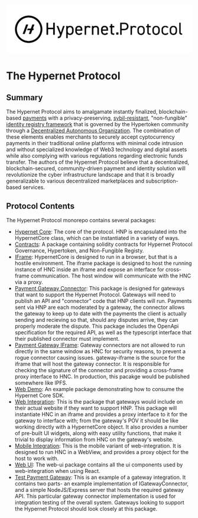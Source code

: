 <p align="center">
  <img src="/documentation/images/hypernet-protocol-black.svg" width="500">
</p>

# The Hypernet Protocol

## Summary 

The Hypernet Protocol aims to amalgamate instantly finalized, blockchain-based [payments](/documentation/gitbook/digital-payments.md) with a privacy-preserving, 
[sybil-resistant](https://en.wikipedia.org/wiki/Sybil_attack), "non-fungible" [identity registry framework](/packages/contracts/contracts/identity/README.md)
that is governed by the Hypertoken community through a [Decentralized Autonomous Organization](/packages/contracts/contracts/governance/README.md). 
The combination of these elements enables merchants to securely accept cyptocurrency payments in their traditional online 
platforms with minimal code intrusion and without specialized knowledge of Web3 technology and digital assets while also complying with 
various regulations regarding electronic funds transfer. The authors of the Hypernet Protocol believe that a decentralized, 
blockchain-secured, community-driven payment and identity solution will revolutionize the cyber infrastructure landscape and 
that it is broadly generalizable to various decentralized marketplaces and subscription-based services.

## Protocol Contents

The Hypernet Protocol monorepo contains several packages:

- [Hypernet Core](/packages/hypernet-core): The core of the protocol. HNP is encapsulated into the HypernetCore class, which can be instantiated in a variety of ways.
- [Contracts](/packages/contracts): A package containing solidity contracts for Hypernet Protocol Governance, Hypertoken, and Non-Fungible Registy.
- [IFrame](/packages/iframe): HypernetCore is designed to run in a browser, but that is a hostile environment. The iframe package is designed to host the running instance of HNC inside an iframe and expose an interface for cross-frame communication. The host window will communicate with the HNC via a proxy.
- [Payment Gateway Connector](/packages/gateway-connector): This package is designed for gateways that want to support the Hypernet Protocol. Gateways will need to publish an API and "connector" code that HNP clients will run. Payments sent via HNP are each moderated by a gateway, the connector allows the gateway to keep up to date with the payments the client is actually sending and recieving so that, should any disputes arrive, they can properly moderate the dispute. This package includes the OpenApi specification for the required API, as well as the typescript interface that their published connector must implement.
- [Payment Gateway IFrame](/packages/gateway-iframe): Gateway connectors are not allowed to run directly in the same window as HNC for security reasons, to prevent a rogue connector causing issues. gateway-iframe is the source for the iframe that will host the gateway connector. It is responsible for checking the signature of the connector and providing a cross-frame proxy interface to HNC. In production, this pacakge would be published somewhere like IPFS.
- [Web Demo](/packages/web-demo): An example package demonstrating how to consume the Hypernet Core SDK.
- [Web Integration](/packages/web-integration): This is the package that gateways would include on their actual website if they want to support HNP. This package will instantiate HNC in an iframe and provides a proxy interface to it for the gateway to interface with; from the gateway's POV it should be like working directly with a HypernetCore object. It also provides a number of pre-built UI widgets, along with easy utility functions, that make it trivial to display information from HNC on the gateway's website.
- [Mobile Integration](/packages/mobile-integration): This is the mobile variant of web-integration. It is designed to run HNC in a WebView, and provides a proxy object for the host to work with.
- [Web UI](/packages/web-ui): The web-ui package contains all the ui components used by web-integration when using React.
- [Test Payment Gateway](/packages/test-gateway): This is an example of a gateway integration. It contains two parts- an example implementation of IGatewayConnector, and a simple NodeJS/Express server that hosts the required gateway API. This particular gateway connector implementation is used for integration testing of the overall system. Gateways looking to support the Hypernet Protocol should look closely at this package.
